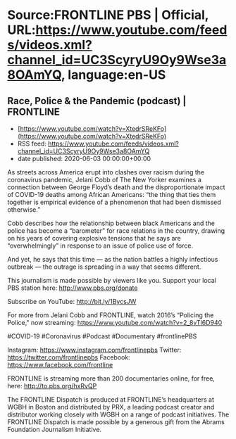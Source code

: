 # Source:FRONTLINE PBS | Official, URL:https://www.youtube.com/feeds/videos.xml?channel_id=UC3ScyryU9Oy9Wse3a8OAmYQ, language:en-US

## Race, Police & the Pandemic (podcast) | FRONTLINE
 - [https://www.youtube.com/watch?v=XtedrSReKFo](https://www.youtube.com/watch?v=XtedrSReKFo)
 - RSS feed: https://www.youtube.com/feeds/videos.xml?channel_id=UC3ScyryU9Oy9Wse3a8OAmYQ
 - date published: 2020-06-03 00:00:00+00:00

As streets across America erupt into clashes over racism during the coronavirus pandemic, Jelani Cobb of The New Yorker examines a connection between George Floyd’s death and the disproportionate impact of COVID-19 deaths among African Americans: “the thing that ties them together is empirical evidence of a phenomenon that had been dismissed otherwise.” 

Cobb describes how the relationship between black Americans and the police has become a “barometer” for race relations in the country, drawing on his years of covering explosive tensions that he says are “overwhelmingly” in response to an issue of police use of force.

And yet, he says that this time — as the nation battles a highly infectious outbreak — the outrage is spreading in a way that seems different.

This journalism is made possible by viewers like you. Support your local PBS station here: http://www.pbs.org/donate

Subscribe on YouTube: http://bit.ly/1BycsJW

For more from Jelani Cobb and FRONTLINE, watch 2016’s “Policing the Police," now streaming: https://www.youtube.com/watch?v=2_8vTl6D940

#COVID-19 #Coronavirus #Podcast #Documentary #frontlinePBS 

Instagram: https://www.instagram.com/frontlinepbs
Twitter: https://twitter.com/frontlinepbs
Facebook: https://www.facebook.com/frontline

FRONTLINE is streaming more than 200 documentaries online, for free, here: http://to.pbs.org/hxRvQP 

The FRONTLINE Dispatch is produced at FRONTLINE’s headquarters at WGBH in Boston and distributed by PRX, a leading podcast creator and distributor working closely with WGBH on a range of podcast initiatives. The FRONTLINE Dispatch is made possible by a generous gift from the Abrams Foundation Journalism Initiative.

